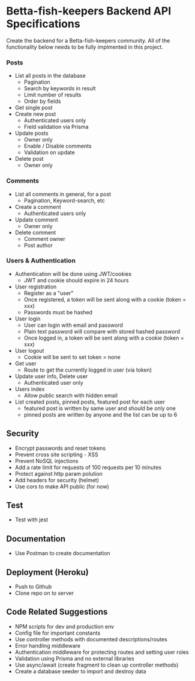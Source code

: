 # Betta-fish-keepers Backend API Specifications

Create the backend for a Betta-fish-keepers community. All of the functionality below needs to be fully implmented in this project.

### Posts

- List all posts in the database
  - Pagination
  - Search by keywords in result
  - Limit number of results
  - Order by fields
- Get single post
- Create new post
  - Authenticated users only
  - Field validation via Prisma
- Update posts
  - Owner only
  - Enable / Disable comments
  - Validation on update
- Delete post
  - Owner only

### Comments

- List all comments in general, for a post
  - Pagination, Keyword-search, etc
- Create a comment
  - Authenticated users only
- Update comment
  - Owner only
- Delete comment
  - Comment owner
  - Post author

### Users & Authentication

- Authentication will be done using JWT/cookies
  - JWT and cookie should expire in 24 hours
- User registration
  - Register as a "user"
  - Once registered, a token will be sent along with a cookie (token = xxx)
  - Passwords must be hashed
- User login
  - User can login with email and password
  - Plain text password will compare with stored hashed password
  - Once logged in, a token will be sent along with a cookie (token = xxx)
- User logout
  - Cookie will be sent to set token = none
- Get user
  - Route to get the currently logged in user (via token)
- Update user info, Delete user
  - Authenticated user only
- Users index
  - Allow public search with hidden email
- List created posts, pinned posts, featured post for each user
  - featured post is written by same user and should be only one
  - pinned posts are written by anyone and the list can be up to 6

## Security

- Encrypt passwords and reset tokens
- Prevent cross site scripting - XSS
- Prevent NoSQL injections
- Add a rate limit for requests of 100 requests per 10 minutes
- Protect against http param polution
- Add headers for security (helmet)
- Use cors to make API public (for now)

## Test

- Test with jest

## Documentation

- Use Postman to create documentation

## Deployment (Heroku)

- Push to Github
- Clone repo on to server

## Code Related Suggestions

- NPM scripts for dev and production env
- Config file for important constants
- Use controller methods with documented descriptions/routes
- Error handling middleware
- Authentication middleware for protecting routes and setting user roles
- Validation using Prisma and no external libraries
- Use async/await (create fragment to clean up controller methods)
- Create a database seeder to import and destroy data
